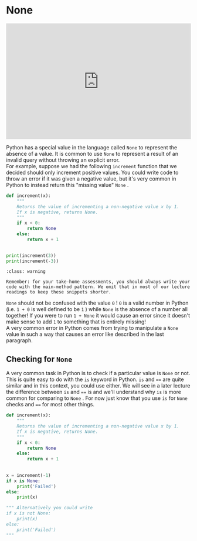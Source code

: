 # None

<div style="position: relative; padding-bottom: 62.5%; height: 0;">
    <iframe src="https://www.loom.com/embed/2de919f01af04a5192a584c716a1b199?sharedAppSource=personal_library" frameborder="0" webkitallowfullscreen mozallowfullscreen allowfullscreen style="position: absolute; top: 0; left: 0; width: 100%; height: 100%;"></iframe>
</div>

Python has a special value in the language called `None` to represent the absence of a value. It is common to use `None` to represent a result of an invalid query without throwing an explicit error.  
For example, suppose we had the following `increment` function that we decided should only increment positive values. You could write code to throw an error if it was given a negative value, but it's very common in Python to instead return this "missing value" `None` .  
```python
def increment(x):
    """
    Returns the value of incrementing a non-negative value x by 1. 
    If x is negative, returns None.
    """
    if x < 0:
        return None
    else:
        return x + 1
    

print(increment(3))
print(increment(-3))
```


```{admonition} Warning
:class: warning

Remember: for your take-home assessments, you should always write your code with the main-method pattern. We omit that in most of our lecture readings to keep these snippets shorter.

```

`None` should not be confused with the value `0` ! `0` is a valid number in Python (i.e. `1 + 0` is well defined to be `1` ) while `None` is the absence of a number all together! If you were to run `1 + None` it would cause an error since it doesn't make sense to add `1` to something that is entirely missing!  
A very common error in Python comes from trying to manipulate a `None` value in such a way that causes an error like described in the last paragraph.  
##  Checking for `None`   

A very common task in Python is to check if a particular value is `None` or not. This is quite easy to do with the `is` keyword in Python. `is` and `==` are quite similar and in this context, you could use either. We will see in a later lecture the difference between `is` and `==` is and we'll understand why `is` is more common for comparing to `None` . For now just know that you use `is` for `None` checks and `==` for most other things.  
```python
def increment(x):
    """
    Returns the value of incrementing a non-negative value x by 1. 
    If x is negative, returns None.
    """
    if x < 0:
        return None
    else:
        return x + 1
    
    
x = increment(-1)
if x is None:
    print('Failed')
else:
    print(x)

""" Alternatively you could write
if x is not None:
    print(x)
else:
    print('Failed')
"""
```

